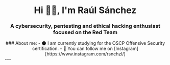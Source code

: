 <div id="header" align="center">
  <h1 align="center">Hi 👋🏻, I'm Raúl Sánchez</h1>
  <h3 align="center">A cybersecurity, pentesting and ethical hacking enthusiast focused on the Red Team</h3>
  ### About me:
- 🌑 I am currently studying for the OSCP Offensive Security certification.
- 📸 You can follow me on [Instagram][https://www.instagram.com/rsnchzl/]

</div>
---
